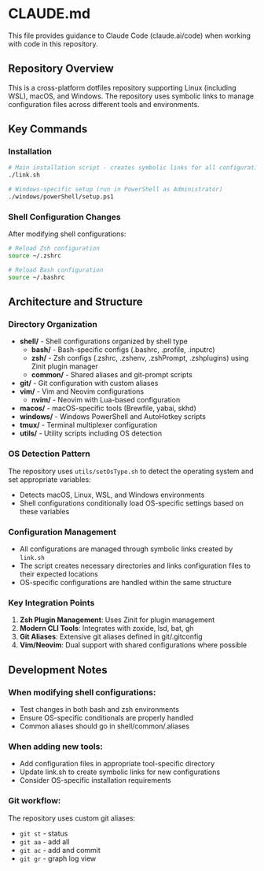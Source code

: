 # CLAUDE.md

This file provides guidance to Claude Code (claude.ai/code) when working with code in this repository.

## Repository Overview

This is a cross-platform dotfiles repository supporting Linux (including WSL), macOS, and Windows. The repository uses symbolic links to manage configuration files across different tools and environments.

## Key Commands

### Installation
```bash
# Main installation script - creates symbolic links for all configurations
./link.sh

# Windows-specific setup (run in PowerShell as Administrator)
./windows/powerShell/setup.ps1
```

### Shell Configuration Changes
After modifying shell configurations:
```bash
# Reload Zsh configuration
source ~/.zshrc

# Reload Bash configuration
source ~/.bashrc
```

## Architecture and Structure

### Directory Organization
- **shell/** - Shell configurations organized by shell type
  - **bash/** - Bash-specific configs (.bashrc, .profile, .inputrc)
  - **zsh/** - Zsh configs (.zshrc, .zshenv, .zshPrompt, .zshplugins) using Zinit plugin manager
  - **common/** - Shared aliases and git-prompt scripts
- **git/** - Git configuration with custom aliases
- **vim/** - Vim and Neovim configurations
  - **nvim/** - Neovim with Lua-based configuration
- **macos/** - macOS-specific tools (Brewfile, yabai, skhd)
- **windows/** - Windows PowerShell and AutoHotkey scripts
- **tmux/** - Terminal multiplexer configuration
- **utils/** - Utility scripts including OS detection

### OS Detection Pattern
The repository uses `utils/setOsType.sh` to detect the operating system and set appropriate variables:
- Detects macOS, Linux, WSL, and Windows environments
- Shell configurations conditionally load OS-specific settings based on these variables

### Configuration Management
- All configurations are managed through symbolic links created by `link.sh`
- The script creates necessary directories and links configuration files to their expected locations
- OS-specific configurations are handled within the same structure

### Key Integration Points
1. **Zsh Plugin Management**: Uses Zinit for plugin management
2. **Modern CLI Tools**: Integrates with zoxide, lsd, bat, gh
3. **Git Aliases**: Extensive git aliases defined in git/.gitconfig
4. **Vim/Neovim**: Dual support with shared configurations where possible

## Development Notes

### When modifying shell configurations:
- Test changes in both bash and zsh environments
- Ensure OS-specific conditionals are properly handled
- Common aliases should go in shell/common/.aliases

### When adding new tools:
- Add configuration files in appropriate tool-specific directory
- Update link.sh to create symbolic links for new configurations
- Consider OS-specific installation requirements

### Git workflow:
The repository uses custom git aliases:
- `git st` - status
- `git aa` - add all
- `git ac` - add and commit
- `git gr` - graph log view